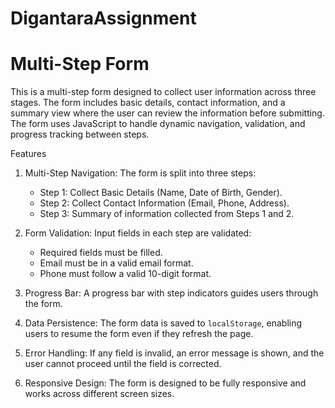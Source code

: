 # DigantaraAssignment

# Multi-Step Form

This is a multi-step form designed to collect user information across three stages. The form includes basic details, contact information, and a summary view where the user can review the information before submitting. The form uses JavaScript to handle dynamic navigation, validation, and progress tracking between steps.

 Features
1. Multi-Step Navigation: The form is split into three steps:
   - Step 1: Collect Basic Details (Name, Date of Birth, Gender).
   - Step 2: Collect Contact Information (Email, Phone, Address).
   - Step 3: Summary of information collected from Steps 1 and 2.
   
2. Form Validation: Input fields in each step are validated:
   - Required fields must be filled.
   - Email must be in a valid email format.
   - Phone must follow a valid 10-digit format.
   
3. Progress Bar: A progress bar with step indicators guides users through the form.

4. Data Persistence: The form data is saved to `localStorage`, enabling users to resume the form even if they refresh the page.

5. Error Handling: If any field is invalid, an error message is shown, and the user cannot proceed until the field is corrected.

6. Responsive Design: The form is designed to be fully responsive and works across different screen sizes.
